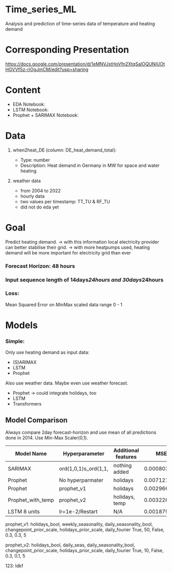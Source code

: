 # Time_series_ML
Analysis and prediction of time-series data of temperature and heating demand

# Corresponding Presentation
https://docs.google.com/presentation/d/1eMNVJstHoVfn2XtqSaIOQUNjUOtHGVVfSz-riOgJmCM/edit?usp=sharing

# Content
- EDA Notebook:  
- LSTM Notebook: 
- Prophet + SARIMAX Notebook:
  
# Data
1. when2heat_DE (column: DE_heat_demand_total): 
    - Type: number
    - Description: Heat demand in Germany in MW for space and water heating

2. weather data
     - from 2004 to 2022
     - hourly data
     - two values per timestamp: TT_TU & RF_TU
     - did not do eda yet

# Goal
Predict heating demand.
-> with this information local electricity provider can better stabilise their grid.
-> with more heatpumps used, heating demand will be more important for electricity grid than ever

### Forecast Horizon: 48 hours
### Input sequence length of 14days*24hours and 30days*24hours

### Loss:
Mean Squared Error on MinMax scaled data range 0 - 1

# Models

### Simple: 
Only use heating demand as input data:
- (S)ARIMAX
- LSTM
- Prophet
  
Also use weather data. Maybe even use weather forecast.
- Prophet -> could integrate holidays, too
- LSTM
- Transformers


## Model Comparison
Always compare 2day forecast-horizon and use mean of all predictions done in 2014.
Use Min-Max Scaler(0,1).

| Model Name         | Hyperparameter     | Additional features | MSE         |
|-------------------|--------------------|---------------------|-------------|
| SARIMAX           |ord(1,0,1)s_ord(1,1,| nothing added       | 0.000803    |
| Prophet           | No hyperparmater   | holidays            | 0.007121    |
| Prophet           | prophet_v1         | holidays            | 0.0029664   |
| Prophet_with_temp | prophet_v2         | holidays, temp      | 0.0032267   |
| LSTM   8 units    | lr=1e-2/Restart    | N/A                 | 0.001879228 |



prophet_v1:
holidays_bool, weekly_seasonality, daily_seasonality_bool, changepoint_prior_scale, holidays_prior_scale, daily_fourier
True,           50,                 False,                  0.3,                    0.3,                    5

prophet_v2: 
holidays_bool, daily_seas, daily_seasonality_bool, changepoint_prior_scale, holidays_prior_scale, daily_fourier
True,          10,         False,                      0.3,                    0.1,                        5




123: ldkf
